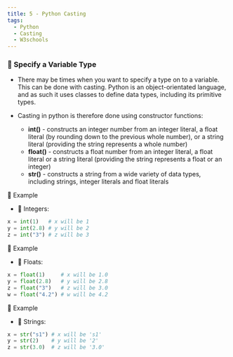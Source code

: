 ```yaml
---
title: 5 - Python Casting
tags:
  - Python
  - Casting
  - W3schools
---
```


### 💬 Specify a Variable Type

-   There may be times when you want to specify a type on to a variable. This can be done with casting. Python is an object-orientated language, and as such it uses classes to define data types, including its primitive types.


-   Casting in python is therefore done using constructor functions:
    -   **int()** - constructs an integer number from an integer literal, a float literal (by rounding down to the previous whole number), or a string literal (providing the string represents a whole number)
    -   **float()** - constructs a float number from an integer literal, a float literal or a string literal (providing the string represents a float or an integer)
    -   **str()** - constructs a string from a wide variety of data types, including strings, integer literals and float literals 

📝 Example

- 📌 Integers:

```python
x = int(1)   # x will be 1
y = int(2.8) # y will be 2
z = int("3") # z will be 3
```

📝 Example

- 📌 Floats:

```python
x = float(1)     # x will be 1.0
y = float(2.8)   # y will be 2.8
z = float("3")   # z will be 3.0
w = float("4.2") # w will be 4.2
```

📝 Example

- 📌 Strings:

```python
x = str("s1") # x will be 's1'
y = str(2)    # y will be '2'
z = str(3.0)  # z will be '3.0'
```

